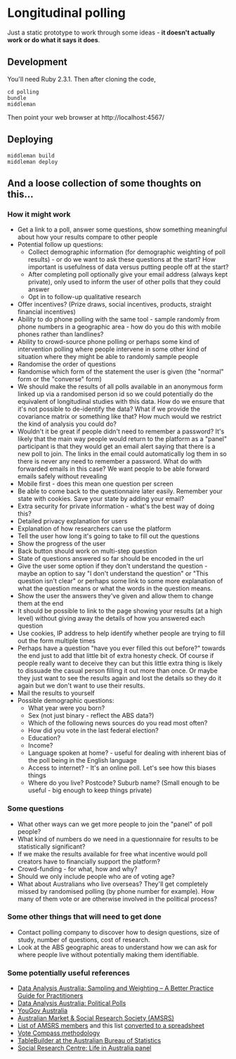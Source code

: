 # Longitudinal polling

Just a static prototype to work through some ideas - **it doesn't actually work or do what it says it does**.

## Development

You'll need Ruby 2.3.1. Then after cloning the code,

```
cd polling
bundle
middleman
```

Then point your web browser at http://localhost:4567/

## Deploying

```
middleman build
middleman deploy
```

## And a loose collection of some thoughts on this...

### How it might work
* Get a link to a poll, answer some questions, show something meaningful about
  how your results compare to other people
* Potential follow up questions:
  * Collect demographic information (for demographic weighting of poll results) - or do we want to ask these questions at the start? How important is usefulness of data versus putting people off at the start?
  * After completing poll optionally give your email address (always kept private),
    only used to inform the user of other polls that they could answer
  * Opt in to follow-up qualitative research
* Offer incentives? (Prize draws, social incentives, products, straight
  financial incentives)
* Ability to do phone polling with the same tool - sample randomly from phone
  numbers in a geographic area - how do you do this with mobile phones rather
  than landlines?
* Ability to crowd-source phone polling or perhaps some kind of intervention
  polling where people intervene in some other kind of situation where they
  might be able to randomly sample people
* Randomise the order of questions
* Randomise which form of the statement the user is given (the "normal" form or the "converse" form)
* We should make the results of all polls available in an anonymous form linked
  up via a randomised person id so we could potentially do the equivalent of
  longitudinal studies with this data. How do we ensure that it's not possible
  to de-identify the data? What if we provide the covariance matrix or something like that? How much would we restrict the kind of analysis you could do?
* Wouldn't it be great if people didn't need to remember a password? It's likely
  that the main way people would return to the platform as a "panel" participant
  is that they would get an email alert saying that there is a new poll to join.
  The links in the email could automatically log them in so there is never any
  need to remember a password. What do with forwarded emails in this case? We
  want people to be able forward emails safely without revealing
* Mobile first - does this mean one question per screen
* Be able to come back to the questionnaire later easily. Remember your state
  with cookies. Save your state by adding your email?
* Extra security for private information - what's the best way of doing this?
* Detailed privacy explanation for users
* Explanation of how researchers can use the platform
* Tell the user how long it's going to take to fill out the questions
* Show the progress of the user
* Back button should work on multi-step question
* State of questions answered so far should be encoded in the url
* Give the user some option if they don't understand the question - maybe an option to say "I don't understand the question" or "This question isn't clear" or perhaps some link to some more explanation of what the question means or what the words in the question means.
* Show the user the answers they've given and allow them to change them at the end
* It should be possible to link to the page showing your results (at a high level) without giving away the details of how you answered each question
* Use cookies, IP address to help identify whether people are trying to fill out the form multiple times
* Perhaps have a question "have you ever filled this out before?" towards the end just to add that little bit of extra honesty check. Of course if people really want to deceive they can but this little extra thing is likely to dissuade the casual person filling it out more than once. Or maybe they just want to see the results again and lost the details so they do it again but we don't want to use their results.
* Mail the results to yourself
* Possible demographic questions:
  * What year were you born?
  * Sex (not just binary - reflect the ABS data?)
  * Which of the following news sources do you read most often?
  * How did you vote in the last federal election?
  * Education?
  * Income?
  * Language spoken at home? - useful for dealing with inherent bias of the poll being in the English language
  * Access to internet? - It's an online poll. Let's see how this biases things
  * Where do you live? Postcode? Suburb name? (Small enough to be useful - big enough to keep things private)


### Some questions
* What other ways can we get more people to join the "panel" of poll people?
* What kind of numbers do we need in a questionnaire for results to be
  statistically significant?
* If we make the results available for free what incentive would poll creators
  have to financially support the platform?
* Crowd-funding - for what, how and why?
* Should we only include people who are of voting age?
* What about Australians who live overseas? They'll get completely missed by
  randomised polling (by phone number for example). How many of them vote or
  are otherwise involved in the political process?

### Some other things that will need to get done
* Contact polling company to discover how to design questions, size of study,
  number of questions, cost of research.
* Look at the ABS geographic areas to understand how we can ask for where people
  live without potentially making them identifiable.

### Some potentially useful references
* [Data Analysis Australia: Sampling and Weighting – A Better Practice Guide for Practitioners](http://www.daa.com.au/analytical-ideas/sampling-and-weighting/)
* [Data Analysis Australia: Political Polls](http://www.daa.com.au/analytical-ideas/political-polls/)
* [YouGov Australia](https://au.yougov.com/)
* [Australian Market & Social Research Society (AMSRS)](http://www.amsrs.com.au/)
* [List of AMSRS members](http://www.amsrs.com.au/documents/item/244) and this list [converted to a spreadsheet](https://docs.google.com/spreadsheets/d/1fseT6F8Tpszo0BJP932GWQEhtFA6SsREAoTuAf5EJjI/edit?usp=sharing)
* [Vote Compass methodology](http://voxpoplabs.com/votecompass/methodology.pdf)
* [TableBuilder at the Australian Bureau of Statistics](https://www.censusdata.abs.gov.au/webapi/jsf/login.xhtml)
* [Social Research Centre: Life in Australia panel](http://www.srcentre.com.au/our-research/panel)
